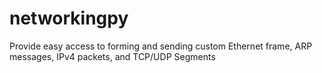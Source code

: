 # networkingpy
Provide easy access to forming and sending custom Ethernet frame, ARP messages, IPv4 packets, and TCP/UDP Segments
